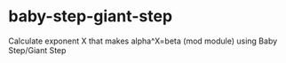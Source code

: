 # baby-step-giant-step
Calculate exponent X that makes alpha^X=beta (mod module) using Baby Step/Giant Step
